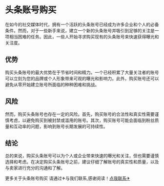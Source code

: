 # 头条账号购买

在如今的社交媒体时代，拥有一个活跃的头条账号已经成为许多企业和个人的必备条件。然而，对于一些新手来说，建立一个新的头条账号并吸引到足够的关注是一项相当困难的任务。因此，一些人开始寻求购买现有的头条账号来快速获得曝光和关注度。

## 优势

购买头条账号的最大优势在于节省时间和精力。一个已经积累了大量关注者的账号可以立刻为您的品牌或个人形象带来可观的曝光和影响力。此外，购买账号还可以避免从零开始建立账号所面临的种种困难和挑战。

## 风险

然而，购买头条账号也存在一定的风险。首先，购买账号的合法性和真实性需要谨慎考虑，以避免购买到被封禁或滥用的账号。其次，购买账号可能会面临到粉丝质量和互动率的问题，影响到账号长期发展的可持续性。

## 结论

总的来说，购买头条账号可以为个人或企业带来快速的曝光和关注，但也需要谨慎选择和考虑。在决定购买头条账号之前，建议仔细了解账号的真实性和质量，以及与卖家进行充分的沟通和了解。

更多关于头条账号购买 请通过✈与我们联系,感谢阅读！[点我联系✈](https://dl.G208.com)